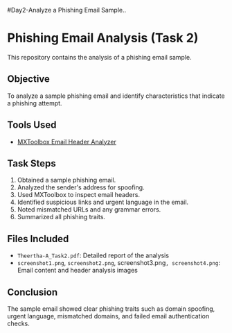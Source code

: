 #Day2-Analyze a Phishing Email Sample..
# Phishing Email Analysis (Task 2)

This repository contains the analysis of a phishing email sample.

## Objective

To analyze a sample phishing email and identify characteristics that indicate a phishing attempt.

## Tools Used
- [MXToolbox Email Header Analyzer](https://mxtoolbox.com/EmailHeaders.aspx)

## Task Steps

1. Obtained a sample phishing email.
2. Analyzed the sender's address for spoofing.
3. Used MXToolbox to inspect email headers.
4. Identified suspicious links and urgent language in the email.
5. Noted mismatched URLs and any grammar errors.
6. Summarized all phishing traits.

## Files Included

- `Theertha-A_Task2.pdf`: Detailed report of the analysis
- `screenshot1.png`, `screenshot2.png`, screenshot3.png`, screenshot4.png`: Email content and header analysis images

## Conclusion

The sample email showed clear phishing traits such as domain spoofing, urgent language, mismatched domains, and failed email authentication checks.
